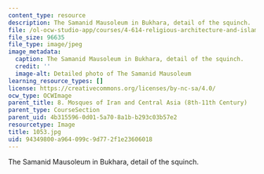 ```yaml
---
content_type: resource
description: The Samanid Mausoleum in Bukhara, detail of the squinch.
file: /ol-ocw-studio-app/courses/4-614-religious-architecture-and-islamic-cultures-fall-2002/94349800a964099c9d772f1e23606018_1053.jpg
file_size: 96635
file_type: image/jpeg
image_metadata:
  caption: The Samanid Mausoleum in Bukhara, detail of the squinch.
  credit: ''
  image-alt: Detailed photo of The Samanid Mausoleum
learning_resource_types: []
license: https://creativecommons.org/licenses/by-nc-sa/4.0/
ocw_type: OCWImage
parent_title: 8. Mosques of Iran and Central Asia (8th-11th Century)
parent_type: CourseSection
parent_uid: 4b315596-0d01-5a70-8a1b-b293c03b57e2
resourcetype: Image
title: 1053.jpg
uid: 94349800-a964-099c-9d77-2f1e23606018
---
```

The Samanid Mausoleum in Bukhara, detail of the squinch.